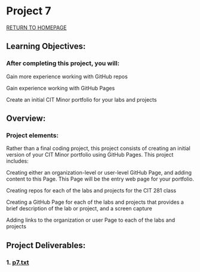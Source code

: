 # Project 7

[RETURN TO HOMEPAGE](https://sierrabakerr.github.io/)


## Learning Objectives:

### After completing this project, you will:

Gain more experience working with GitHub repos

Gain experience working with GitHub Pages

Create an initial CIT Minor portfolio for your labs and projects

## Overview:

### Project elements:

Rather than a final coding project, this project consists of creating an initial version of your CIT Minor portfolio using GitHub Pages. This project includes:

Creating either an organization-level or user-level GitHub Page, and adding content to this Page. This Page will be the entry web page for your portfolio.

Creating repos for each of the labs and projects for the CIT 281 class

Creating a GitHub Page for each of the labs and projects that provides a brief description of the lab or project, and a screen capture

Adding links to the organization or user Page to each of the labs and projects



## Project Deliverables:

### 1. [p7.txt](p7.txt)





